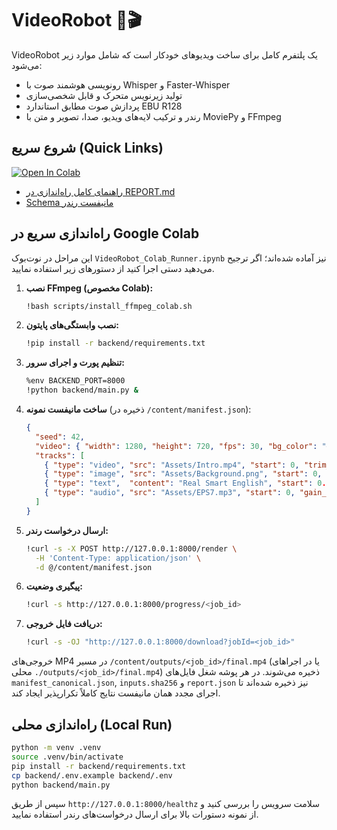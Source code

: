 # VideoRobot 🤖🎬

VideoRobot یک پلتفرم کامل برای ساخت ویدیوهای خودکار است که شامل موارد زیر می‌شود:

- رونویسی هوشمند صوت با Whisper و Faster-Whisper
- تولید زیرنویس متحرک و قابل شخصی‌سازی
- پردازش صوت مطابق استاندارد EBU R128
- رندر و ترکیب لایه‌های ویدیو، صدا، تصویر و متن با MoviePy و FFmpeg

## شروع سریع (Quick Links)

[![Open In Colab](https://colab.research.google.com/assets/colab-badge.svg)](https://colab.research.google.com/github/englishpodcasteasy-glitch/videorobot/blob/main/VideoRobot_Colab_Runner.ipynb)

- [راهنمای کامل راه‌اندازی در REPORT.md](REPORT.md)
- [Schema مانیفست رندر](backend/schemas/render_manifest.schema.json)

## راه‌اندازی سریع در Google Colab

این مراحل در نوت‌بوک `VideoRobot_Colab_Runner.ipynb` نیز آماده شده‌اند؛ اگر ترجیح می‌دهید دستی اجرا کنید از دستورهای زیر استفاده نمایید.

1. **نصب FFmpeg (مخصوص Colab):**

   ```bash
   !bash scripts/install_ffmpeg_colab.sh
   ```

2. **نصب وابستگی‌های پایتون:**

   ```bash
   !pip install -r backend/requirements.txt
   ```

3. **تنظیم پورت و اجرای سرور:**

   ```bash
   %env BACKEND_PORT=8000
   !python backend/main.py &
   ```

4. **ساخت مانیفست نمونه** (ذخیره در `/content/manifest.json`):

   ```json
   {
     "seed": 42,
     "video": { "width": 1280, "height": 720, "fps": 30, "bg_color": "#101318" },
     "tracks": [
       { "type": "video", "src": "Assets/Intro.mp4", "start": 0, "trim_start": 0, "fit": "cover" },
       { "type": "image", "src": "Assets/Background.png", "start": 0, "duration": 7, "x": 0, "y": 0, "scale": 1.0 },
       { "type": "text",  "content": "Real Smart English", "start": 0.5, "duration": 3, "x": 60, "y": 80, "size": 64, "color": "#FFFFFF" },
       { "type": "audio", "src": "Assets/EPS7.mp3", "start": 0, "gain_db": -4 }
     ]
   }
   ```

5. **ارسال درخواست رندر:**

   ```bash
   !curl -s -X POST http://127.0.0.1:8000/render \
     -H 'Content-Type: application/json' \
     -d @/content/manifest.json
   ```

6. **پیگیری وضعیت:**

   ```bash
   !curl -s http://127.0.0.1:8000/progress/<job_id>
   ```

7. **دریافت فایل خروجی:**

   ```bash
   !curl -s -OJ "http://127.0.0.1:8000/download?jobId=<job_id>"
   ```

خروجی‌های MP4 در مسیر `/content/outputs/<job_id>/final.mp4` (یا در اجراهای محلی `./outputs/<job_id>/final.mp4`) ذخیره می‌شوند. در هر پوشه شغل فایل‌های `manifest_canonical.json`, `inputs.sha256` و `report.json` نیز ذخیره شده‌اند تا اجرای مجدد همان مانیفست نتایج کاملاً تکرارپذیر ایجاد کند.

## راه‌اندازی محلی (Local Run)

```bash
python -m venv .venv
source .venv/bin/activate
pip install -r backend/requirements.txt
cp backend/.env.example backend/.env
python backend/main.py
```

سپس از طریق `http://127.0.0.1:8000/healthz` سلامت سرویس را بررسی کنید و از نمونه دستورات بالا برای ارسال درخواست‌های رندر استفاده نمایید.
